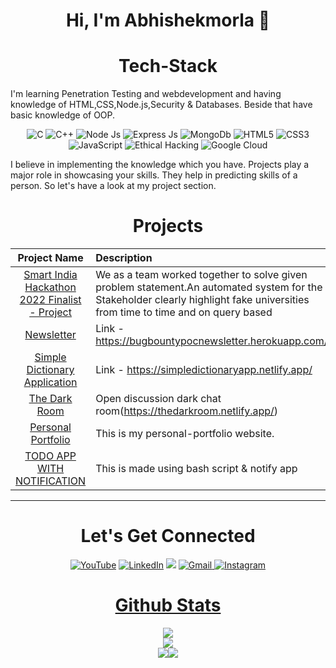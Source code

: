 <h1 align="center">Hi, I'm Abhishekmorla 👋</h1>

<h1 align="center">Tech-Stack</h1>

I'm learning Penetration Testing and webdevelopment and having knowledge of HTML,CSS,Node.js,Security & Databases. Beside that have basic knowledge of OOP.

<p align="center"> 
<img alt="C" src="https://img.shields.io/badge/c-%2300599C.svg?&style=for-the-badge&logo=c&logoColor=white" />
<img alt="C++" src="https://img.shields.io/badge/c++-%2300599C.svg?&style=for-the-badge&logo=c%2B%2B&ogoColor=white" />
     <img alt="Node Js" src="https://img.shields.io/badge/Node.js-43853D?style=for-the-badge&logo=node.js&logoColor=white"/>
   <img alt="Express Js" src="https://img.shields.io/badge/Express.js-404D59?style=for-the-badge&logo=node.js&logoColor=white"/>
   <img alt="MongoDb" src="https://img.shields.io/badge/MongoDB-4EA94B?style=for-the-badge&logo=mongodb&logoColor=white"/>
   <img alt="HTML5" src="https://img.shields.io/badge/html5-%23E34F26.svg?&style=for-the-badge&logo=html5&logoColor=white" />
    <img alt="CSS3" src="https://img.shields.io/badge/css3-%231572B6.svg?&style=for-the-badge&logo=css3&logoColor=white" />
 <img alt="JavaScript" src="https://img.shields.io/badge/javascript-%23323330.svg?&style=for-the-badge&logo=javascript&logoColor=%23F7DF1E" />
   <img alt="Ethical Hacking" src="https://camo.githubusercontent.com/00fa50cd02a905a862820a25ee993193103ff3bb19d3dc5c1c5364415a6114de/68747470733a2f2f696d672e736869656c64732e696f2f62616467652f4574686963616c204861636b696e672d53452d626c7565" />
 <img alt="Google Cloud" src="https://img.shields.io/badge/GoogleCloud-%234285F4.svg?style=for-the-badge&logo=google-cloud&logoColor=white"/>

   
</p>

I believe in implementing the knowledge which you have. Projects play a major role in showcasing your skills. They help in predicting skills of a person. So let's have a look at my project section.

<h1 align="center">Projects</h1>




| Project Name      | Description | 
| :---:        |    :----   |  
| [Smart India Hackathon 2022 Finalist - Project ](https://github.com/codejackers) | We as a team worked together to solve given problem statement.An automated system for the Stakeholder clearly highlight fake universities from time to time and on query based |
| [Newsletter](https://github.com/abhishekmorla/BugbountyPoc-Newsletter) |  Link - https://bugbountypocnewsletter.herokuapp.com/ | 
| [Simple Dictionary Application](https://github.com/abhishekmorla/dictionary_app) |  Link - https://simpledictionaryapp.netlify.app/ | 
| [The Dark Room](https://github.com/abhishekmorla/thedarkroom) | Open discussion dark chat room(https://thedarkroom.netlify.app/) |
| [Personal Portfolio](http://abhishekmorla.pythonanywhere.com/) | This is my personal-portfolio website. |
| [TODO APP WITH NOTIFICATION ](https://github.com/abhishekmorla/todo-notification) | This is made using bash script & notify app |

<hr>
<h1 align="center">Let's Get Connected</h1>

<div align="center">

<a  href="https://www.youtube.com/c/Abhishek7" target="_blank"><img alt="YouTube" src="https://img.shields.io/badge/Youtube-%23FF0000.svg?style=for-the-badge&logo=YouTube&logoColor=white" /></a>
<a  href="https://www.linkedin.com/in/abhishekmorla/" target="_blank"><img alt="LinkedIn" src="https://img.shields.io/badge/linkedin%20-%230077B5.svg?&style=for-the-badge&logo=linkedin&logoColor=white" /></a>
<a href="https://twitter.com/abhishekmorla" target="_blank"><img src="https://img.shields.io/badge/twitter-%2300acee.svg?&style=for-the-badge&logo=twitter&logoColor=white&alt=twitter" /></a>
<a href="mailto:abhishekmorla87@gmail.com"><img  alt="Gmail" src="https://img.shields.io/badge/Gmail-D14836?style=for-the-badge&logo=gmail&logoColor=white" /><a href="https://www.instagram.com/_abhii.0/" target="_blank">
<img alt="Instagram" src="https://img.shields.io/badge/Instagram-E4405F?style=for-the-badge&logo=instagram&logoColor=white" />


</div>

<h1 align="center">Github Stats</h1>
 <div align="center" >
<img src="https://github-readme-stats.vercel.app/api?username=abhishekmorla&show_icons=true"> 
  <br>
<img src="https://github-readme-stats.vercel.app/api/top-langs/?username=abhishekmorla&layout=compact">
</div> 
<div align="center">
 <img src="https://github-readme-streak-stats.herokuapp.com/?user=abhishekmorla&)"><img src="https://activity-graph.herokuapp.com/graph?username=abhishekmorla&bg_color=FFFFFF&color=000000&line=000000&point=00FF00"></div>
